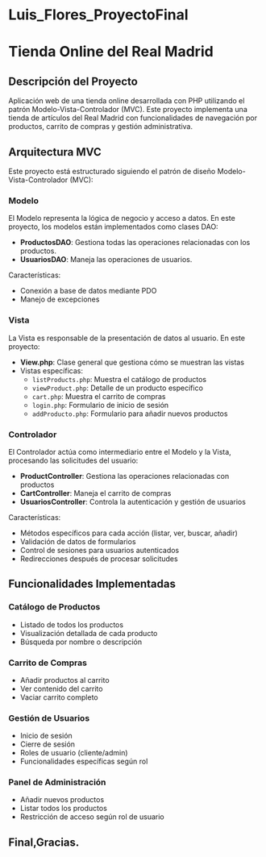 # Luis_Flores_ProyectoFinal
# Tienda Online del Real Madrid

## Descripción del Proyecto

Aplicación web de una tienda online desarrollada con PHP utilizando el patrón Modelo-Vista-Controlador (MVC). Este proyecto implementa una tienda de artículos del Real Madrid con funcionalidades de navegación por productos, carrito de compras y gestión administrativa.

## Arquitectura MVC

Este proyecto está estructurado siguiendo el patrón de diseño Modelo-Vista-Controlador (MVC):

### Modelo

El Modelo representa la lógica de negocio y acceso a datos. En este proyecto, los modelos están implementados como clases DAO:

- **ProductosDAO**: Gestiona todas las operaciones relacionadas con los productos.
- **UsuariosDAO**: Maneja las operaciones de usuarios.

Características:
- Conexión a base de datos mediante PDO
- Manejo de excepciones

### Vista

La Vista es responsable de la presentación de datos al usuario. En este proyecto:

- **View.php**: Clase general que gestiona cómo se muestran las vistas
- Vistas específicas:
  - `listProducts.php`: Muestra el catálogo de productos
  - `viewProduct.php`: Detalle de un producto específico
  - `cart.php`: Muestra el carrito de compras
  - `login.php`: Formulario de inicio de sesión
  - `addProducto.php`: Formulario para añadir nuevos productos

### Controlador

El Controlador actúa como intermediario entre el Modelo y la Vista, procesando las solicitudes del usuario:

- **ProductController**: Gestiona las operaciones relacionadas con productos
- **CartController**: Maneja el carrito de compras
- **UsuariosController**: Controla la autenticación y gestión de usuarios

Características:
- Métodos específicos para cada acción (listar, ver, buscar, añadir)
- Validación de datos de formularios
- Control de sesiones para usuarios autenticados
- Redirecciones después de procesar solicitudes

## Funcionalidades Implementadas

### Catálogo de Productos
- Listado de todos los productos
- Visualización detallada de cada producto
- Búsqueda por nombre o descripción

### Carrito de Compras
- Añadir productos al carrito
- Ver contenido del carrito
- Vaciar carrito completo

### Gestión de Usuarios
- Inicio de sesión
- Cierre de sesión
- Roles de usuario (cliente/admin)
- Funcionalidades específicas según rol

### Panel de Administración
- Añadir nuevos productos
- Listar todos los productos
- Restricción de acceso según rol de usuario

## Final,Gracias.
